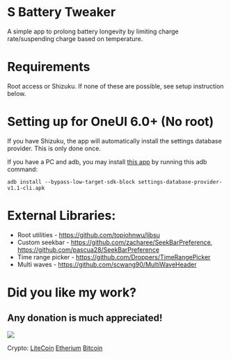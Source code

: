 


# S Battery Tweaker
A simple app to prolong battery longevity by limiting charge rate/suspending charge based on temperature.

# Requirements
Root access or Shizuku. If none of these are possible, see setup instruction below.

# Setting up for OneUI 6.0+ (No root)
If you have Shizuku, the app will automatically install the settings database provider. This is only done once.

If you have a PC and adb, you may install [this app](https://github.com/gamemn02/Settings-Database-Provider/releases/download/v1.1/settings-database-provider-v1.1-cli.apk "this app") by running this adb command:
````
adb install --bypass-low-target-sdk-block settings-database-provider-v1.1-cli.apk
````


# External Libraries:

 - Root utilities - https://github.com/topjohnwu/libsu
 - Custom seekbar - https://github.com/zacharee/SeekBarPreference, https://github.com/pascua28/SeekBarPreference
 - Time range picker - https://github.com/Droppers/TimeRangePicker
 - Multi waves - https://github.com/scwang90/MultiWaveHeader
    
# Did you like my work?
## Any donation is much appreciated!

[<img src="https://www.buymeacoffee.com/assets/img/guidelines/download-assets-sm-1.svg">](https://www.buymeacoffee.com/pascua14)

Crypto: [LiteCoin](https://blockchair.com/litecoin/address/LQchrRCqYmkbd48wnsUfc4BHUZbJUBzLgE)     [Etherium](https://blockchair.com/ethereum/address/0x5b3de0aac3f8973868d2c056c2d5a742d740aadf)     [Bitcoin](https://blockchair.com/bitcoin/address/124zQPrs1VPb1gnXm8W3aiKuAsT6wgJdyL)        

